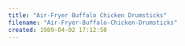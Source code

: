 ```yaml
---
title: "Air-Fryer Buffalo Chicken Drumsticks"
filename: "Air-Fryer-Buffalo-Chicken-Drumsticks"
created: 1989-04-02 17:12:50
---
```

